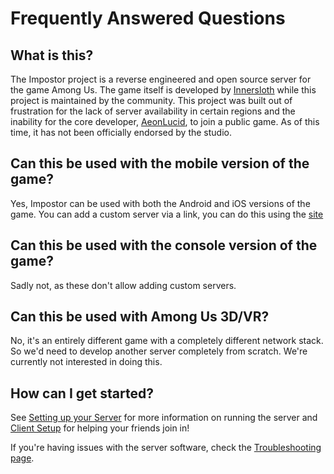# Frequently Answered Questions

## What is this?

The Impostor project is a reverse engineered and open source server for the game Among Us. The game itself is developed by [Innersloth](http://www.innersloth.com/) while this project is maintained by the community. This project was built out of frustration for the lack of server availability in certain regions and the inability for the core developer, [AeonLucid](https://github.com/AeonLucid), to join a public game. As of this time, it has not been officially endorsed by the studio.

## Can this be used with the mobile version of the game?

Yes, Impostor can be used with both the Android and iOS versions of the game. You can add a custom server via a link, you can do this using the [site](https://impostor.github.io/Impostor)

## Can this be used with the console version of the game?

Sadly not, as these don't allow adding custom servers.

## Can this be used with Among Us 3D/VR?

No, it's an entirely different game with a completely different network stack. So we'd need to develop another server completely from scratch. We're currently not interested in doing this.

## How can I get started?

See [Setting up your Server](Running-the-server.md) for more information on running the server and [Client Setup](https://impostor.github.io/Impostor/) for helping your friends join in!

If you're having issues with the server software, check the [Troubleshooting page](TROUBLESHOOTING.md).
